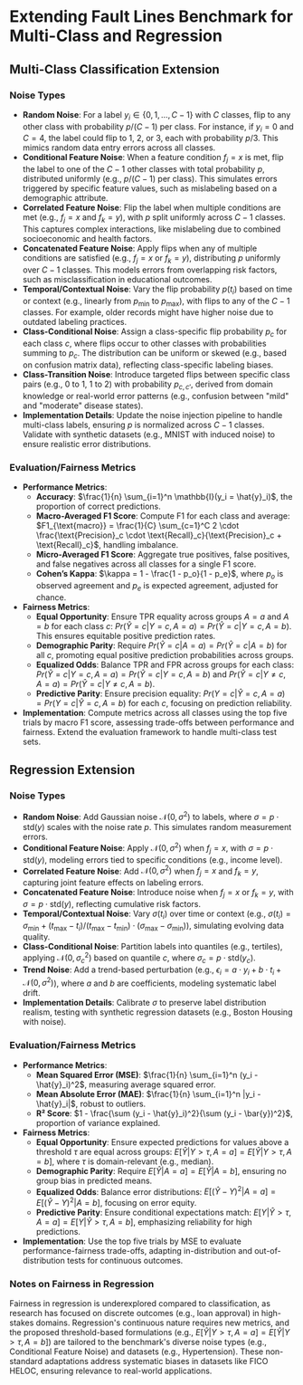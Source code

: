 # Extending Fault Lines Benchmark for Multi-Class and Regression

## Multi-Class Classification Extension

### Noise Types
- **Random Noise**: For a label $y_i \in \{0, 1, ..., C-1\}$ with $C$ classes, flip to any other class with probability $p/(C-1)$ per class. For instance, if $y_i = 0$ and $C = 4$, the label could flip to 1, 2, or 3, each with probability $p/3$. This mimics random data entry errors across all classes.
- **Conditional Feature Noise**: When a feature condition $f_j = x$ is met, flip the label to one of the $C-1$ other classes with total probability $p$, distributed uniformly (e.g., $p/(C-1)$ per class). This simulates errors triggered by specific feature values, such as mislabeling based on a demographic attribute.
- **Correlated Feature Noise**: Flip the label when multiple conditions are met (e.g., $f_j = x$ and $f_k = y$), with $p$ split uniformly across $C-1$ classes. This captures complex interactions, like mislabeling due to combined socioeconomic and health factors.
- **Concatenated Feature Noise**: Apply flips when any of multiple conditions are satisfied (e.g., $f_j = x$ or $f_k = y$), distributing $p$ uniformly over $C-1$ classes. This models errors from overlapping risk factors, such as misclassification in educational outcomes.
- **Temporal/Contextual Noise**: Vary the flip probability $p(t_i)$ based on time or context (e.g., linearly from $p_{\min}$ to $p_{\max}$), with flips to any of the $C-1$ classes. For example, older records might have higher noise due to outdated labeling practices.
- **Class-Conditional Noise**: Assign a class-specific flip probability $p_c$ for each class $c$, where flips occur to other classes with probabilities summing to $p_c$. The distribution can be uniform or skewed (e.g., based on confusion matrix data), reflecting class-specific labeling biases.
- **Class-Transition Noise**: Introduce targeted flips between specific class pairs (e.g., 0 to 1, 1 to 2) with probability $p_{c,c'}$, derived from domain knowledge or real-world error patterns (e.g., confusion between "mild" and "moderate" disease states).
- **Implementation Details**: Update the noise injection pipeline to handle multi-class labels, ensuring $p$ is normalized across $C-1$ classes. Validate with synthetic datasets (e.g., MNIST with induced noise) to ensure realistic error distributions.

### Evaluation/Fairness Metrics
- **Performance Metrics**:
  - **Accuracy**: $\frac{1}{n} \sum_{i=1}^n \mathbb{I}(y_i = \hat{y}_i)$, the proportion of correct predictions.
  - **Macro-Averaged F1 Score**: Compute F1 for each class and average: $F1_{\text{macro}} = \frac{1}{C} \sum_{c=1}^C 2 \cdot \frac{\text{Precision}_c \cdot \text{Recall}_c}{\text{Precision}_c + \text{Recall}_c}$, handling imbalance.
  - **Micro-Averaged F1 Score**: Aggregate true positives, false positives, and false negatives across all classes for a single F1 score.
  - **Cohen’s Kappa**: $\kappa = 1 - \frac{1 - p_o}{1 - p_e}$, where $p_o$ is observed agreement and $p_e$ is expected agreement, adjusted for chance.
- **Fairness Metrics**:
  - **Equal Opportunity**: Ensure TPR equality across groups $A = a$ and $A = b$ for each class $c$: $Pr(\hat{Y} = c | Y = c, A = a) = Pr(\hat{Y} = c | Y = c, A = b)$. This ensures equitable positive prediction rates.
  - **Demographic Parity**: Require $Pr(\hat{Y} = c | A = a) = Pr(\hat{Y} = c | A = b)$ for all $c$, promoting equal positive prediction probabilities across groups.
  - **Equalized Odds**: Balance TPR and FPR across groups for each class: $Pr(\hat{Y} = c | Y = c, A = a) = Pr(\hat{Y} = c | Y = c, A = b)$ and $Pr(\hat{Y} = c | Y \neq c, A = a) = Pr(\hat{Y} = c | Y \neq c, A = b)$.
  - **Predictive Parity**: Ensure precision equality: $Pr(Y = c | \hat{Y} = c, A = a) = Pr(Y = c | \hat{Y} = c, A = b)$ for each $c$, focusing on prediction reliability.
- **Implementation**: Compute metrics across all classes using the top five trials by macro F1 score, assessing trade-offs between performance and fairness. Extend the evaluation framework to handle multi-class test sets.

## Regression Extension

### Noise Types
- **Random Noise**: Add Gaussian noise $\mathcal{N}(0, \sigma^2)$ to labels, where $\sigma = p \cdot \text{std}(y)$ scales with the noise rate $p$. This simulates random measurement errors.
- **Conditional Feature Noise**: Apply $\mathcal{N}(0, \sigma^2)$ when $f_j = x$, with $\sigma = p \cdot \text{std}(y)$, modeling errors tied to specific conditions (e.g., income level).
- **Correlated Feature Noise**: Add $\mathcal{N}(0, \sigma^2)$ when $f_j = x$ and $f_k = y$, capturing joint feature effects on labeling errors.
- **Concatenated Feature Noise**: Introduce noise when $f_j = x$ or $f_k = y$, with $\sigma = p \cdot \text{std}(y)$, reflecting cumulative risk factors.
- **Temporal/Contextual Noise**: Vary $\sigma(t_i)$ over time or context (e.g., $\sigma(t_i) = \sigma_{\min} + (t_{\max} - t_i)/(t_{\max} - t_{\min}) \cdot (\sigma_{\max} - \sigma_{\min})$), simulating evolving data quality.
- **Class-Conditional Noise**: Partition labels into quantiles (e.g., tertiles), applying $\mathcal{N}(0, \sigma_c^2)$ based on quantile $c$, where $\sigma_c = p \cdot \text{std}(y_c)$.
- **Trend Noise**: Add a trend-based perturbation (e.g., $\epsilon_i = a \cdot y_i + b \cdot t_i + \mathcal{N}(0, \sigma^2)$), where $a$ and $b$ are coefficients, modeling systematic label drift.
- **Implementation Details**: Calibrate $\sigma$ to preserve label distribution realism, testing with synthetic regression datasets (e.g., Boston Housing with noise).

### Evaluation/Fairness Metrics
- **Performance Metrics**:
  - **Mean Squared Error (MSE)**: $\frac{1}{n} \sum_{i=1}^n (y_i - \hat{y}_i)^2$, measuring average squared error.
  - **Mean Absolute Error (MAE)**: $\frac{1}{n} \sum_{i=1}^n |y_i - \hat{y}_i|$, robust to outliers.
  - **R² Score**: $1 - \frac{\sum (y_i - \hat{y}_i)^2}{\sum (y_i - \bar{y})^2}$, proportion of variance explained.
- **Fairness Metrics**:
  - **Equal Opportunity**: Ensure expected predictions for values above a threshold $\tau$ are equal across groups: $E[\hat{Y} | Y > \tau, A = a] = E[\hat{Y} | Y > \tau, A = b]$, where $\tau$ is domain-relevant (e.g., median).
  - **Demographic Parity**: Require $E[\hat{Y} | A = a] = E[\hat{Y} | A = b]$, ensuring no group bias in predicted means.
  - **Equalized Odds**: Balance error distributions: $E[(\hat{Y} - Y)^2 | A = a] = E[(\hat{Y} - Y)^2 | A = b]$, focusing on error equity.
  - **Predictive Parity**: Ensure conditional expectations match: $E[Y | \hat{Y} > \tau, A = a] = E[Y | \hat{Y} > \tau, A = b]$, emphasizing reliability for high predictions.
- **Implementation**: Use the top five trials by MSE to evaluate performance-fairness trade-offs, adapting in-distribution and out-of-distribution tests for continuous outcomes.

### Notes on Fairness in Regression
Fairness in regression is underexplored compared to classification, as research has focused on discrete outcomes (e.g., loan approval) in high-stakes domains. Regression's continuous nature requires new metrics, and the proposed threshold-based formulations (e.g., $E[\hat{Y} | Y > \tau, A = a] = E[\hat{Y} | Y > \tau, A = b]$) are tailored to the benchmark's diverse noise types (e.g., Conditional Feature Noise) and datasets (e.g., Hypertension). These non-standard adaptations address systematic biases in datasets like FICO HELOC, ensuring relevance to real-world applications.
